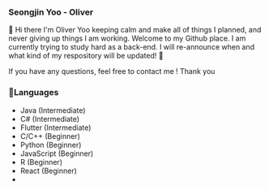 ### Seongjin Yoo - Oliver

👋 Hi there I'm Oliver Yoo keeping calm and make all of things I planned, and never giving up things I am working. Welcome to my Github place. 
I am currently trying to study hard as a back-end.
I will re-announce when and what kind of my respository will be updated! 🦖

If you have any questions, feel free to contact me ! Thank you

### 🌱Languages

- Java (Intermediate)
- C# (Intermediate)
- Flutter (Intermediate)
- C/C++ (Beginner)
- Python (Beginner)
- JavaScript (Beginner)
- R (Beginner)
- React (Beginner)
- 

<!--
**SeongjinOliver/SeongjinOliver** is a ✨ _special_ ✨ repository because its `README.md` (this file) appears on your GitHub profile.

Here are some ideas to get you started:

- 🔭 I’m currently working on ...
- 🌱 I’m currently learning ...
- 👯 I’m looking to collaborate on ...
- 🤔 I’m looking for help with ...
- 💬 Ask me about ...
- 📫 How to reach me: ...
- 😄 Pronouns: ...
- ⚡ Fun fact: ...
-->
